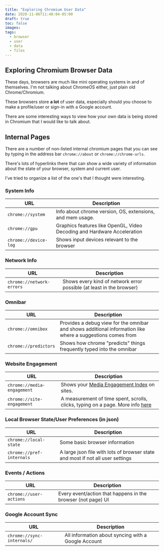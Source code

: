 ```yaml
---
title: "Exploring Chromium User Data"
date: 2020-11-06T11:48:04-05:00
draft: true
toc: false
images:
tags:
  - browser
  - user
  - data
  - files
---
```


## Exploring Chromium Browser Data

These days, browsers are much like mini operating systems in and of themselves.
I'm not talking about ChromeOS either, just plain old Chrome/Chromium.

These browsers store **a lot** of user data, especially should you choose to make
a profile/user or sign-in with a Google account.

There are some interesting ways to view how your own data is being stored
in Chromium that I would like to talk about.

## Internal Pages

There are a number of non-listed internal chromium pages that you can see by
typing in the address bar `chrome://about` or `chrome://chrome-urls`.

There's lots of hyperlinks there that can show a wide variety of information
about the state of your browser, system and current user.

I've tried to organize a list of the one's that I thought were interesting.

### System Info

| URL                   | Description                                                             |
| --------------------- | ----------------------------------------------------------------------- |
| `chrome://system`     | Info about chrome version, OS, extensions, and mem usage.               |
| `chrome://gpu`        | Graphics features like OpenGL, Video Decoding and Hardware Acceleration |
| `chrome://device-log` | Shows input devices relevant to the browser                             |

### Network Info

| URL                       | Description                                                          |
| ------------------------- | -------------------------------------------------------------------- |
| `chrome://network-errors` | Shows every kind of network error possible (at least in the browser) |

### Omnibar

| URL                   | Description                                                                                                |
| --------------------- | ---------------------------------------------------------------------------------------------------------- |
| `chrome://omnibox`    | Provides a debug view for the omnibar and shows additional information like where a suggestions comes from |
| `chrome://predictors` | Shows how chrome "predicts" things frequently typed into the omnibar                                       |

### Website Engagement

| URL                         | Description                                                                                                                                            |
| --------------------------- | ------------------------------------------------------------------------------------------------------------------------------------------------------ |
| `chrome://media-engagement` | Shows your [Media Engagement Index](https://developers.google.com/web/updates/2017/09/autoplay-policy-changes#mei) on sites.                           |
| `chrome://site-engagement`  | A measurement of time spent, scrolls, clicks, typing on a page. More info [here](https://www.chromium.org/developers/design-documents/site-engagement) |

### Local Browser State/User Preferences (in json)

| URL                       | Description                                                                    |
| ------------------------- | ------------------------------------------------------------------------------ |
| `chrome://local-state`    | Some basic browser information                                                 |
| `chrome://pref-internals` | A large json file with lots of browser state and most if not all user settings |

### Events / Actions

| URL                     | Description                                                  |
| ----------------------- | ------------------------------------------------------------ |
| `chrome://user-actions` | Every event/action that happens in the browser (not page) UI |

### Google Account Sync

| URL                        | Description                                         |
| -------------------------- | --------------------------------------------------- |
| `chrome://sync-internals/` | All information about syncing with a Google Account |
